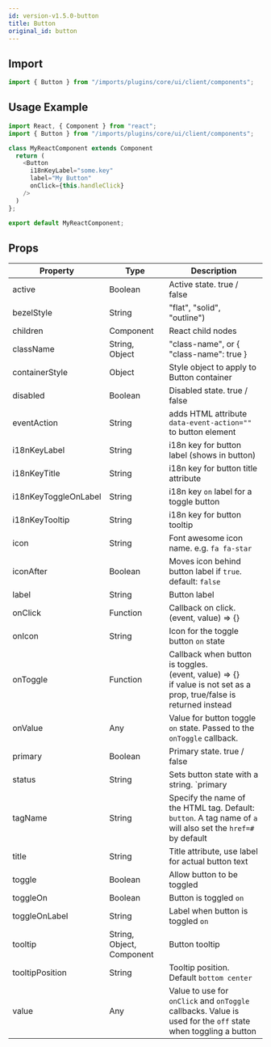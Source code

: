 ```yaml
---
id: version-v1.5.0-button
title: Button
original_id: button
---
```

    
## Import

```javascript
import { Button } from "/imports/plugins/core/ui/client/components";
```

## Usage Example

```javascript
import React, { Component } from "react";
import { Button } from "/imports/plugins/core/ui/client/components";

class MyReactComponent extends Component
  return (
    <Button
      i18nKeyLabel="some.key"
      label="My Button"
      onClick={this.handleClick}
    />
  )
};

export default MyReactComponent;
```

## Props

| Property             | Type                      | Description                                                                                                               |
| -------------------- | ------------------------- | ------------------------------------------------------------------------------------------------------------------------- |
| active               | Boolean                   | Active state. true / false                                                                                                |
| bezelStyle           | String                    | "flat", "solid", "outline")                                                                                               |
| children             | Component                 | React child nodes                                                                                                         |
| className            | String, Object            | "class-name", or { "class-name": true }                                                                                   |
| containerStyle       | Object                    | Style object to apply to Button container                                                                                 |
| disabled             | Boolean                   | Disabled state. true / false                                                                                              |
| eventAction          | String                    | adds HTML attribute `data-event-action=""` to button element                                                              |
| i18nKeyLabel         | String                    | i18n key for button label (shows in button)                                                                               |
| i18nKeyTitle         | String                    | i18n key for button title attribute                                                                                       |
| i18nKeyToggleOnLabel | String                    | i18n key `on` label for a toggle button                                                                                   |
| i18nKeyTooltip       | String                    | i18n key for button tooltip                                                                                               |
| icon                 | String                    | Font awesome icon name. e.g. `fa fa-star`                                                                                 |
| iconAfter            | Boolean                   | Moves icon behind button label if `true`. default: `false`                                                                |
| label                | String                    | Button label                                                                                                              |
| onClick              | Function                  | Callback on click.<br>(event, value) => {}                                                                                |
| onIcon               | String                    | Icon for the toggle button `on` state                                                                                     |
| onToggle             | Function                  | Callback when button is toggles.<br>(event, value) => {}<br>if value is not set as a prop, true/false is returned instead |
| onValue              | Any                       | Value for button toggle `on` state. Passed to the `onToggle` callback.                                                    |
| primary              | Boolean                   | Primary state. true / false                                                                                               |
| status               | String                    | Sets button state with a string. `primary | success | info | warning | danger | link | cta | default`                     |
| tagName              | String                    | Specify the name of the HTML tag. Default: `button`. A tag name of `a` will also set the `href=#` by default              |
| title                | String                    | Title attribute, use label for actual button text                                                                         |
| toggle               | Boolean                   | Allow button to be toggled                                                                                                |
| toggleOn             | Boolean                   | Button is toggled `on`                                                                                                    |
| toggleOnLabel        | String                    | Label when button is toggled `on`                                                                                         |
| tooltip              | String, Object, Component | Button tooltip                                                                                                            |
| tooltipPosition      | String                    | Tooltip position. Default `bottom center`                                                                                 |
| value                | Any                       | Value to use for `onClick` and `onToggle` callbacks. Value is used for the `off` state when toggling a button             |
